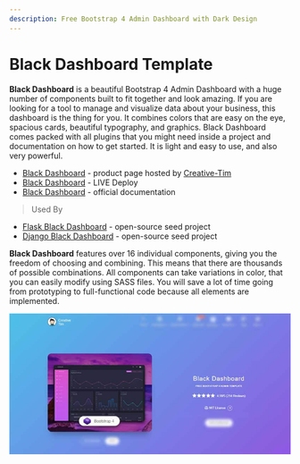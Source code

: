 ```yaml
---
description: Free Bootstrap 4 Admin Dashboard with Dark Design
---
```


# Black Dashboard Template

**Black Dashboard** is a beautiful Bootstrap 4 Admin Dashboard with a huge number of components built to fit together and look amazing. If you are looking for a tool to manage and visualize data about your business, this dashboard is the thing for you. It combines colors that are easy on the eye, spacious cards, beautiful typography, and graphics. Black Dashboard comes packed with all plugins that you might need inside a project and documentation on how to get started. It is light and easy to use, and also very powerful.

* [Black Dashboard](https://bit.ly/2L0W6Z7) - product page hosted by [Creative-Tim](../partners/creative-tim.md)
* [Black Dashboard](https://bit.ly/33cmpRA) - LIVE Deploy
* [Black Dashboard](https://bit.ly/3tj1fMc) - official documentation

> Used By

* [Flask Black Dashboard](../../products/flask-dashboards/black-dashboard.md) - open-source seed project
* [Django Black Dashboard](../../products/django-dashboards/black-dashboard.md) - open-source seed project

**Black Dashboard** features over 16 individual components, giving you the freedom of choosing and combining. This means that there are thousands of possible combinations. All components can take variations in color, that you can easily modify using SASS files. You will save a lot of time going from prototyping to full-functional code because all elements are implemented.

![Bootstrap Template - Black Dashboard](../../.gitbook/assets/docs-cover-black-dashboard.jpg)

